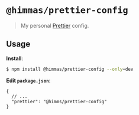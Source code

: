 # `@himmas/prettier-config`

> My personal [Prettier](https://prettier.io) config.

## Usage

**Install**:

```bash
$ npm install @himmas/prettier-config --only=dev
```

**Edit `package.json`**:

```jsonc
{
  // ...
  "prettier": "@himms/prettier-config"
}
```
